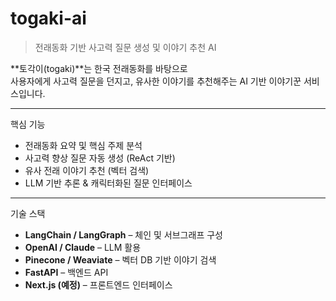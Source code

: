 # togaki-ai

> 전래동화 기반 사고력 질문 생성 및 이야기 추천 AI

**토각이(togaki)**는 한국 전래동화를 바탕으로  
사용자에게 사고력 질문을 던지고, 유사한 이야기를 추천해주는 AI 기반 이야기꾼 서비스입니다.

---

핵심 기능

- 전래동화 요약 및 핵심 주제 분석
- 사고력 향상 질문 자동 생성 (ReAct 기반)
- 유사 전래 이야기 추천 (벡터 검색)
- LLM 기반 추론 & 캐릭터화된 질문 인터페이스

---

 기술 스택

- **LangChain / LangGraph** – 체인 및 서브그래프 구성
- **OpenAI / Claude** – LLM 활용
- **Pinecone / Weaviate** – 벡터 DB 기반 이야기 검색
- **FastAPI** – 백엔드 API
- **Next.js (예정)** – 프론트엔드 인터페이스
